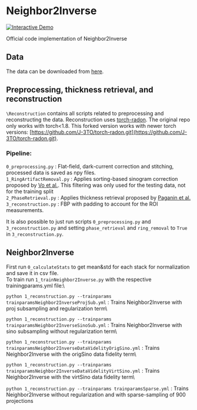 # Neighbor2Inverse
[![Interactive Demo](https://img.shields.io/badge/Interactive%20Demo-0099FF
)](https://j-3to.github.io/Neighbor2Inverse/)

Official code implementation of Neighbor2Inverse

## Data
The data can be downloaded from [here](https://mediatum.ub.tum.de/1796778).

## Preprocessing, thickness retrieval, and reconstruction
```\Reconstruction``` contains all scripts related to preprocessing and reconstructing the data. Reconstruction uses [torch-radon](https://github.com/matteo-ronchetti/torch-radon). 
The original repo only works with torch<1.8. This forked version works with newer torch versions: [https://github.com/J-3TO/torch-radon.git](https://github.com/J-3TO/torch-radon.git).


### Pipeline: 
```0_preprocessing.py``` : Flat-field, dark-current correction and stitching, processed data is saved as npy files.\
```1_RingArtifactRemoval.py``` : Applies sorting-based sinogram correction proposed by [Vo et al.](https://opg.optica.org/oe/fulltext.cfm?uri=oe-26-22-28396&id=399265). This filtering was only used for the testing data, not for the training split\
```2_PhaseRetrieval.py``` : Applies thickness retrieval proposed by [Paganin et al.](https://onlinelibrary.wiley.com/doi/10.1046/j.1365-2818.2002.01010.x)\
```3_reconstruction.py``` : FBP with padding to account for the ROI measurements.

It is also possible to just run scripts ```0_preprocessing.py``` and ```3_reconstruction.py``` and setting ```phase_retrieval``` and ```ring_removal``` to ```True``` in ```3_reconstruction.py```.

## Neighbor2Inverse
First run ```0_calculateStats``` to get mean&std for each stack for normalization and save it in csv file.\
To train run ```1_trainNeighbor2Inverse.py``` with the respective trainingparams.yml file:\

```python 1_reconstruction.py --trainparams trainparamsNeighbor2InverseProjSub.yml``` : Trains Neighbor2Inverse with proj subsampling and regularization term\

```python 1_reconstruction.py --trainparams trainparamsNeighbor2InverseSinoSub.yml``` : Trains Neighbor2Inverse with sino subsampling without regularization term\

```python 1_reconstruction.py --trainparams trainparamsNeighbor2InverseDataVidelityOrigSino.yml``` : Trains Neighbor2Inverse with the origSino data fidelity term\

```python 1_reconstruction.py --trainparams trainparamsNeighbor2InverseDataVidelityVirtSino.yml``` : Trains Neighbor2Inverse with the virtSino data fidelity term\

```python 1_reconstruction.py --trainparams trainparamsSparse.yml``` : Trains Neighbor2Inverse without regularization and with sparse-sampling of 900 projections





